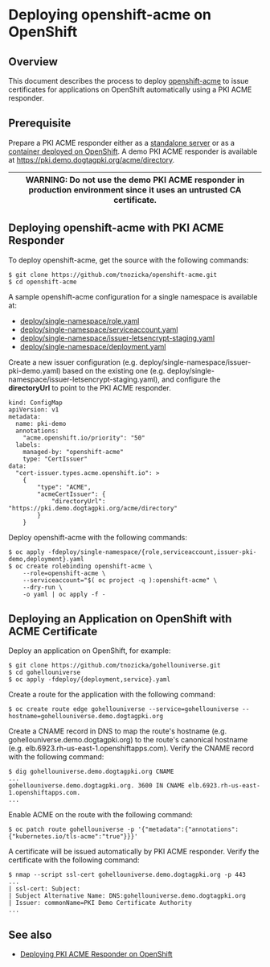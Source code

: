 Deploying openshift-acme on OpenShift
=====================================

## Overview

This document describes the process to deploy [openshift-acme](https://github.com/tnozicka/openshift-acme)
to issue certificates for applications on OpenShift automatically using a PKI ACME responder.

## Prerequisite

Prepare a PKI ACME responder either as a [standalone server](../acme/Installing_PKI_ACME_Responder.md)
or as a [container deployed on OpenShift](Deploying_PKI_ACME_Responder_on_OpenShift.md).
A demo PKI ACME responder is available at https://pki.demo.dogtagpki.org/acme/directory.

| WARNING: Do not use the demo PKI ACME responder in production environment since it uses an untrusted CA certificate. |
| --- |

## Deploying openshift-acme with PKI ACME Responder

To deploy openshift-acme, get the source with the following commands:

```
$ git clone https://github.com/tnozicka/openshift-acme.git
$ cd openshift-acme
```

A sample openshift-acme configuration for a single namespace is available at:

- [deploy/single-namespace/role.yaml](https://github.com/tnozicka/openshift-acme/blob/master/deploy/single-namespace/role.yaml)
- [deploy/single-namespace/serviceaccount.yaml](https://github.com/tnozicka/openshift-acme/blob/master/deploy/single-namespace/serviceaccount.yaml)
- [deploy/single-namespace/issuer-letsencrypt-staging.yaml](https://github.com/tnozicka/openshift-acme/blob/master/deploy/single-namespace/issuer-letsencrypt-staging.yaml)
- [deploy/single-namespace/deployment.yaml](https://github.com/tnozicka/openshift-acme/blob/master/deploy/single-namespace/deployment.yaml)

Create a new issuer configuration (e.g. deploy/single-namespace/issuer-pki-demo.yaml)
based on the existing one (e.g. deploy/single-namespace/issuer-letsencrypt-staging.yaml),
and configure the **directoryUrl** to point to the PKI ACME responder.

```
kind: ConfigMap
apiVersion: v1
metadata:
  name: pki-demo
  annotations:
    "acme.openshift.io/priority": "50"
  labels:
    managed-by: "openshift-acme"
    type: "CertIssuer"
data:
  "cert-issuer.types.acme.openshift.io": >
    {
        "type": "ACME",
        "acmeCertIssuer": {
            "directoryUrl": "https://pki.demo.dogtagpki.org/acme/directory"
        }
    }
```

Deploy openshift-acme with the following commands:

```
$ oc apply -fdeploy/single-namespace/{role,serviceaccount,issuer-pki-demo,deployment}.yaml
$ oc create rolebinding openshift-acme \
    --role=openshift-acme \
    --serviceaccount="$( oc project -q ):openshift-acme" \
    --dry-run \
    -o yaml | oc apply -f -
```

## Deploying an Application on OpenShift with ACME Certificate

Deploy an application on OpenShift, for example:

```
$ git clone https://github.com/tnozicka/gohellouniverse.git
$ cd gohellouniverse
$ oc apply -fdeploy/{deployment,service}.yaml
```

Create a route for the application with the following command:

```
$ oc create route edge gohellouniverse --service=gohellouniverse --hostname=gohellouniverse.demo.dogtagpki.org
```

Create a CNAME record in DNS to map the route's hostname (e.g. gohellouniverse.demo.dogtagpki.org)
to the route's canonical hostname (e.g. elb.6923.rh-us-east-1.openshiftapps.com).
Verify the CNAME record with the following command:

```
$ dig gohellouniverse.demo.dogtagpki.org CNAME
...
gohellouniverse.demo.dogtagpki.org. 3600 IN CNAME elb.6923.rh-us-east-1.openshiftapps.com.
...
```

Enable ACME on the route with the following command:

```
$ oc patch route gohellouniverse -p '{"metadata":{"annotations":{"kubernetes.io/tls-acme":"true"}}}'
```

A certificate will be issued automatically by PKI ACME responder.
Verify the certificate with the following command:

```
$ nmap --script ssl-cert gohellouniverse.demo.dogtagpki.org -p 443
...
| ssl-cert: Subject:
| Subject Alternative Name: DNS:gohellouniverse.demo.dogtagpki.org
| Issuer: commonName=PKI Demo Certificate Authority
...
```

## See also

* [Deploying PKI ACME Responder on OpenShift](Deploying_PKI_ACME_Responder_on_OpenShift.md)
